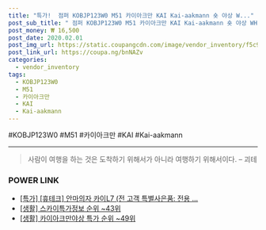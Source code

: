```yaml
--- 
title: "특가!  점퍼 KOBJP123W0 M51 카이아크만 KAI Kai-aakmann 숏 야상 W..." 
post_sub_title: " 점퍼 KOBJP123W0 M51 카이아크만 KAI Kai-aakmann 숏 야상 WH 여성" 
post_money: ₩ 16,500 
post_date: 2020.02.01 
post_img_url: https://static.coupangcdn.com/image/vendor_inventory/f5c9/0eed77f45597c732b46de7d12d12311625605328c1950db94e399f82facd.jpg 
post_link_url: https://coupa.ng/bnNAZv 
categories: 
  - vendor_inventory 
tags: 
  - KOBJP123W0 
  - M51 
  - 카이아크만 
  - KAI 
  - Kai-aakmann 
--- 
```

  #KOBJP123W0 #M51 #카이아크만 #KAI #Kai-aakmann 
<hr> 

> 사람이 여행을 하는 것은 도착하기 위해서가 아니라 여행하기 위해서이다. – 괴테 


### POWER LINK

* <a href="https://blog.naver.com/sakai111/221792119417" target="_blank">[특가] [휴테크] 안마의자 카이L7 (전 고객 특별사은품: 전용 ...</a>
* <a href="https://blog.naver.com/sakai111/221772430232" target="_blank"> [생활] 스카이특가정보 순위 ~43위</a>
* <a href="https://blog.naver.com/sakai111/221792468664" target="_blank"> [생활] 카이아크만야상 특가 순위 ~49위</a>
